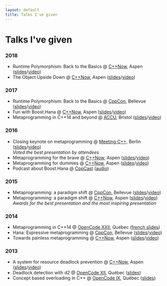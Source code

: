 ```yaml
---
layout: default
title: Talks I've given
---
```


# Talks I've given

### 2018
- Runtime Polymorphism: Back to the Basics @ [C++Now][], Aspen ([slides](http://ldionne.github.io/cppnow-2018-runtime-polymorphism)/[video](https://youtu.be/OtU51Ytfe04))
- The Object Upside Down @ [C++Now][], Aspen ([slides](http://ldionne.github.io/cppnow-2018-empty-objects)/[video](https://youtu.be/yTb6xz_FSkY))

### 2017
- Runtime Polymorphism: Back to the Basics @ [CppCon][], Bellevue ([slides](http://ldionne.github.io/cppcon-2017-runtime-polymorphism)/[video](https://youtu.be/gVGtNFg4ay0))
- Fun with Boost.Hana @ [C++Now][], Aspen ([slides](http://ldionne.github.io/cppnow-2017-fun-with-boost-hana)/[video](https://youtu.be/emHnx_ZG0qc))
- Metaprogramming in C++14 and beyond @ [ACCU](https://accu.org/index.php/conferences/accu_conference_2017), Bristol ([slides](http://ldionne.github.io/accu-2017-metaprogramming-in-cpp14)/[video](https://youtu.be/Oc4enqNH-Mc))

### 2016
- Closing keynote on metaprogramming @ [Meeting C++][], Berlin ([slides](http://ldionne.github.io/meetingcpp-2016)/[video](https://www.youtube.com/watch?v=X_p9X5RzBJE))
  <br>_Voted the best presentation by attendees_
- Metaprogramming for the brave @ [C++Now][], Aspen ([slides](http://ldionne.github.io/cppnow-2016-metaprogramming-for-the-brave)/[video](https://youtu.be/UXwWXHrvTug))
- Metaprogramming for dummies @ [C++Now][], Aspen ([slides](http://ldionne.github.io/cppnow-2016-metaprogramming-for-dummies)/[video](https://youtu.be/a1doqFAumCk))
- Podcast about Boost.Hana @ [CppCast][] ([audio](http://cppcast.com/2016/04/louis-dionne))

### 2015
- Metaprogramming: a paradigm shift @ [CppCon][], Bellevue ([slides](http://ldionne.github.io/cppcon-2015-hana)/[video](https://youtu.be/cg1wOINjV9U))
- Metaprogramming: a paradigm shift @ [C++Now][], Aspen ([slides](http://ldionne.github.io/cppnow-2015-hana)/[video](http://youtu.be/Z2ABRaQiFHs))
  <br>_Awards for the best presentation and the most inspiring presentation_

### 2014
- Metaprogramming in C++14 @ [OpenCode XXII][OpenCode], Québec ([french slides](http://ldionne.github.io/opencode-xxii-hana))
- Hana: Expressive metaprogramming @ [CppCon][], Bellevue ([slides](http://ldionne.github.io/cppcon-2014-hana)/[video](https://www.youtube.com/watch?v=L2SktfaJPuU))
- Towards painless metaprogramming @ [C++Now][], Aspen ([slides](http://ldionne.github.io/cppnow-2014-mpl11)/[video](https://www.youtube.com/watch?v=8c0aWLuEO0Y))

### 2013
- A system for resource deadlock prevention @ [C++Now][], Aspen ([slides](http://ldionne.github.io/cppnow-2013-d2)/[video](https://www.youtube.com/watch?v=Re67U4zAN-M))
- Deadlock detection with d2 @ [OpenCode XII][OpenCode], Québec ([slides](http://ldionne.github.io/d2-opencode12))
- Concept based overloading in C++ @ [OpenCode IX][OpenCode], Québec ([slides](http://docs.google.com/presentation/d/1HpjEz6dJauNoBxMGWzaNuOOoiVwqgISTNWNTwuOo-_8/edit?usp=sharing))


<!-- Links -->
[C++Now]: http://www.cppnow.org
[CppCast]: http://cppcast.com
[CppCon]: http://cppcon.org
[Meeting C++]: https://meetingcpp.com
[OpenCode]: http://www.opencode.ca

